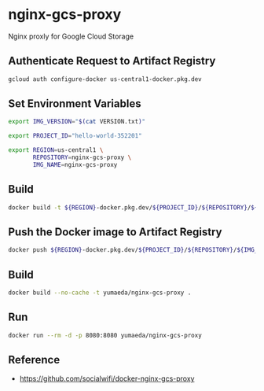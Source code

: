 # nginx-gcs-proxy
Nginx proxly for Google Cloud Storage

## Authenticate Request to Artifact Registry
```zsh
gcloud auth configure-docker us-central1-docker.pkg.dev
```

## Set Environment Variables
```zsh
export IMG_VERSION="$(cat VERSION.txt)"
```
```zsh
export PROJECT_ID="hello-world-352201"
```
```zsh
export REGION=us-central1 \
       REPOSITORY=nginx-gcs-proxy \
       IMG_NAME=nginx-gcs-proxy
```

## Build
```zsh
docker build -t ${REGION}-docker.pkg.dev/${PROJECT_ID}/${REPOSITORY}/${IMG_NAME}:${IMG_VERSION} .
```

## Push the Docker image to Artifact Registry
```zsh
docker push ${REGION}-docker.pkg.dev/${PROJECT_ID}/${REPOSITORY}/${IMG_NAME}:${IMG_VERSION}
```

## Build
```zsh
docker build --no-cache -t yumaeda/nginx-gcs-proxy .
```

## Run
```zsh
docker run --rm -d -p 8080:8080 yumaeda/nginx-gcs-proxy
```

## Reference
- https://github.com/socialwifi/docker-nginx-gcs-proxy


